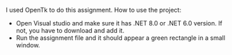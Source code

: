 I used OpenTk to do this assignment.
How to use the project:
+ Open Visual studio and make sure it has .NET 8.0 or .NET 6.0 version. If not, you have to download and add it. 
+ Run the assignment file and it should appear a green rectangle in a small window.
